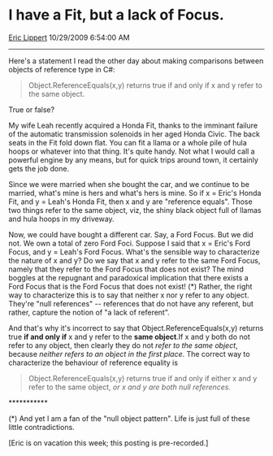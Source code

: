 <div id="page">

# I have a Fit, but a lack of Focus.

[Eric Lippert](https://social.msdn.microsoft.com/profile/Eric%20Lippert) 10/29/2009 6:54:00 AM

-----

<div id="content">

<div class="mine">

Here's a statement I read the other day about making comparisons between objects of reference type in C\#:

> Object.ReferenceEquals(x,y) returns true if and only if x and y refer to the same object.

True or false?

My wife Leah recently acquired a Honda Fit, thanks to the imminant failure of the automatic transmission solenoids in her aged Honda Civic. The back seats in the Fit fold down flat. You can fit a llama or a whole pile of hula hoops or whatever into that thing. It's quite handy. Not what I would call a powerful engine by any means, but for quick trips around town, it certainly gets the job done.

Since we were married when she bought the car, and we continue to be married, what's mine is hers and what's hers is mine. So if x = Eric's Honda Fit, and y = Leah's Honda Fit, then x and y are "reference equals". Those two things refer to the same object, viz, the shiny black object full of llamas and hula hoops in my driveway.

Now, we could have bought a different car. Say, a Ford Focus. But we did not. We own a total of zero Ford Foci. Suppose I said that x = Eric's Ford Focus, and y = Leah's Ford Focus. What's the sensible way to characterize the nature of x and y? Do we say that x and y refer to the same Ford Focus, namely that they refer to the Ford Focus that does not exist? The mind boggles at the repugnant and paradoxical implication that there exists a Ford Focus that is the Ford Focus that does not exist\! (\*) Rather, the right way to characterize this is to say that neither x nor y refer to any object. They're "null references" -- references that do not have any referent, but rather, capture the notion of "a lack of referent".

And that's why it's incorrect to say that Object.ReferenceEquals(x,y) returns true **if and only if** x and y refer to the **same object**.If x and y both do not refer to any object, then clearly they do not *refer to* *the same object*, because *neither refers to an object in the first place*. The correct way to characterize the behaviour of reference equality is

> Object.ReferenceEquals(x,y) returns true if and only if either x and y refer to the same object, *or x and y are both null references.*

\*\*\*\*\*\*\*\*\*\*\*

(\*) And yet I am a fan of the "null object pattern". Life is just full of these little contradictions.

\[Eric is on vacation this week; this posting is pre-recorded.\]

</div>

</div>

</div>

